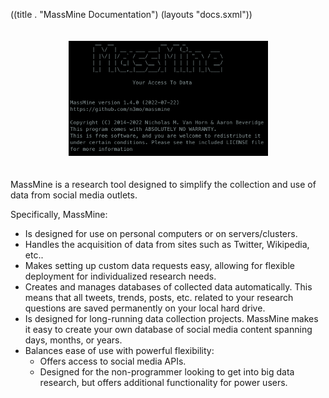((title . "MassMine Documentation")
 (layouts "docs.sxml"))

<div style="padding:20px;margin-left:auto;margin-right:auto;width:319px"><img src="https://github.com/n3mo/massmine/raw/master/img/splash.png" heigth="463"; width="319";></div>

MassMine is a research tool designed to simplify the collection and use of data from social media outlets.

Specifically, MassMine:

* Is designed for use on personal computers or on servers/clusters.
* Handles the acquisition of data from sites such as Twitter, Wikipedia, etc.. 
* Makes setting up custom data requests easy, allowing for flexible deployment for individualized research needs.
* Creates and manages databases of collected data automatically. This means that all tweets, trends, posts, etc. related to your research questions are saved permanently on your local hard drive. 
* Is designed for long-running data collection projects. MassMine makes it easy to create your own database of social media content spanning days, months, or years.
* Balances ease of use with powerful flexibility:
    * Offers access to social media APIs. 
    * Designed for the non-programmer looking to get into big data research, but offers additional functionality for power users.
